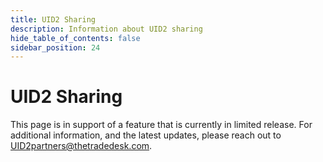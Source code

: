 ```yaml
---
title: UID2 Sharing
description: Information about UID2 sharing
hide_table_of_contents: false
sidebar_position: 24
---
```


# UID2 Sharing

This page is in support of a feature that is currently in limited release. For additional information, and the latest updates, please reach out to [UID2partners@thetradedesk.com](mailto:UID2partners@thetradedesk.com).
